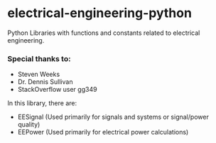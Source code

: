# electrical-engineering-python
Python Libraries with functions and constants related to electrical engineering.

### Special thanks to:
- Steven Weeks
- Dr. Dennis Sullivan
- StackOverflow user gg349


In this library, there are:
- EESignal (Used primarily for signals and systems or signal/power quality)
- EEPower (Used primarily for electrical power calculations)
